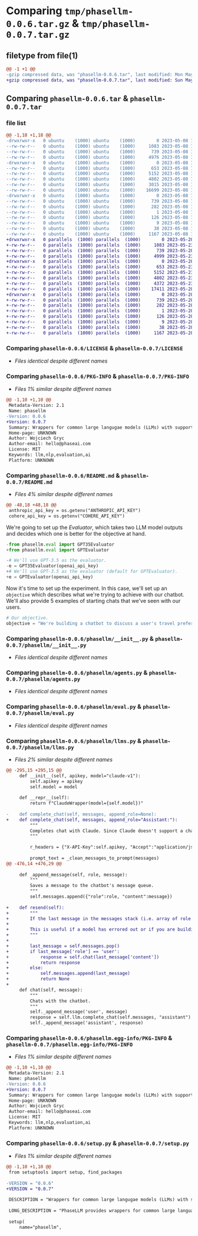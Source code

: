 # Comparing `tmp/phasellm-0.0.6.tar.gz` & `tmp/phasellm-0.0.7.tar.gz`

## filetype from file(1)

```diff
@@ -1 +1 @@
-gzip compressed data, was "phasellm-0.0.6.tar", last modified: Mon May  8 17:55:53 2023, max compression
+gzip compressed data, was "phasellm-0.0.7.tar", last modified: Sun May 28 04:11:42 2023, max compression
```

## Comparing `phasellm-0.0.6.tar` & `phasellm-0.0.7.tar`

### file list

```diff
@@ -1,18 +1,18 @@
-drwxrwxr-x   0 ubuntu    (1000) ubuntu    (1000)        0 2023-05-08 17:55:53.150623 phasellm-0.0.6/
--rw-rw-r--   0 ubuntu    (1000) ubuntu    (1000)     1083 2023-05-08 17:39:29.000000 phasellm-0.0.6/LICENSE
--rw-rw-r--   0 ubuntu    (1000) ubuntu    (1000)      739 2023-05-08 17:55:53.150623 phasellm-0.0.6/PKG-INFO
--rw-rw-r--   0 ubuntu    (1000) ubuntu    (1000)     4976 2023-05-08 17:39:29.000000 phasellm-0.0.6/README.md
-drwxrwxr-x   0 ubuntu    (1000) ubuntu    (1000)        0 2023-05-08 17:55:53.150623 phasellm-0.0.6/phasellm/
--rw-rw-r--   0 ubuntu    (1000) ubuntu    (1000)      653 2023-05-08 17:39:29.000000 phasellm-0.0.6/phasellm/__init__.py
--rw-rw-r--   0 ubuntu    (1000) ubuntu    (1000)     5152 2023-05-08 17:39:29.000000 phasellm-0.0.6/phasellm/agents.py
--rw-rw-r--   0 ubuntu    (1000) ubuntu    (1000)     4802 2023-05-08 17:39:29.000000 phasellm-0.0.6/phasellm/eval.py
--rw-rw-r--   0 ubuntu    (1000) ubuntu    (1000)     3015 2023-05-08 17:39:29.000000 phasellm-0.0.6/phasellm/exceptions.py
--rw-rw-r--   0 ubuntu    (1000) ubuntu    (1000)    16699 2023-05-08 17:39:29.000000 phasellm-0.0.6/phasellm/llms.py
-drwxrwxr-x   0 ubuntu    (1000) ubuntu    (1000)        0 2023-05-08 17:55:53.150623 phasellm-0.0.6/phasellm.egg-info/
--rw-rw-r--   0 ubuntu    (1000) ubuntu    (1000)      739 2023-05-08 17:55:53.000000 phasellm-0.0.6/phasellm.egg-info/PKG-INFO
--rw-rw-r--   0 ubuntu    (1000) ubuntu    (1000)      282 2023-05-08 17:55:53.000000 phasellm-0.0.6/phasellm.egg-info/SOURCES.txt
--rw-rw-r--   0 ubuntu    (1000) ubuntu    (1000)        1 2023-05-08 17:55:53.000000 phasellm-0.0.6/phasellm.egg-info/dependency_links.txt
--rw-rw-r--   0 ubuntu    (1000) ubuntu    (1000)      126 2023-05-08 17:55:53.000000 phasellm-0.0.6/phasellm.egg-info/requires.txt
--rw-rw-r--   0 ubuntu    (1000) ubuntu    (1000)        9 2023-05-08 17:55:53.000000 phasellm-0.0.6/phasellm.egg-info/top_level.txt
--rw-rw-r--   0 ubuntu    (1000) ubuntu    (1000)       38 2023-05-08 17:55:53.150623 phasellm-0.0.6/setup.cfg
--rw-rw-r--   0 ubuntu    (1000) ubuntu    (1000)     1167 2023-05-08 17:39:29.000000 phasellm-0.0.6/setup.py
+drwxrwxr-x   0 parallels  (1000) parallels  (1000)        0 2023-05-28 04:11:42.374458 phasellm-0.0.7/
+-rw-rw-r--   0 parallels  (1000) parallels  (1000)     1083 2023-05-23 17:50:05.000000 phasellm-0.0.7/LICENSE
+-rw-rw-r--   0 parallels  (1000) parallels  (1000)      739 2023-05-28 04:11:42.374458 phasellm-0.0.7/PKG-INFO
+-rw-rw-r--   0 parallels  (1000) parallels  (1000)     4999 2023-05-23 17:50:05.000000 phasellm-0.0.7/README.md
+drwxrwxr-x   0 parallels  (1000) parallels  (1000)        0 2023-05-28 04:11:42.374458 phasellm-0.0.7/phasellm/
+-rw-rw-r--   0 parallels  (1000) parallels  (1000)      653 2023-05-23 17:50:05.000000 phasellm-0.0.7/phasellm/__init__.py
+-rw-rw-r--   0 parallels  (1000) parallels  (1000)     5152 2023-05-23 17:50:05.000000 phasellm-0.0.7/phasellm/agents.py
+-rw-rw-r--   0 parallels  (1000) parallels  (1000)     4802 2023-05-23 17:50:05.000000 phasellm-0.0.7/phasellm/eval.py
+-rw-rw-r--   0 parallels  (1000) parallels  (1000)     4372 2023-05-23 17:50:05.000000 phasellm-0.0.7/phasellm/exceptions.py
+-rw-rw-r--   0 parallels  (1000) parallels  (1000)    17411 2023-05-28 02:53:32.000000 phasellm-0.0.7/phasellm/llms.py
+drwxrwxr-x   0 parallels  (1000) parallels  (1000)        0 2023-05-28 04:11:42.374458 phasellm-0.0.7/phasellm.egg-info/
+-rw-rw-r--   0 parallels  (1000) parallels  (1000)      739 2023-05-28 04:11:42.000000 phasellm-0.0.7/phasellm.egg-info/PKG-INFO
+-rw-rw-r--   0 parallels  (1000) parallels  (1000)      282 2023-05-28 04:11:42.000000 phasellm-0.0.7/phasellm.egg-info/SOURCES.txt
+-rw-rw-r--   0 parallels  (1000) parallels  (1000)        1 2023-05-28 04:11:42.000000 phasellm-0.0.7/phasellm.egg-info/dependency_links.txt
+-rw-rw-r--   0 parallels  (1000) parallels  (1000)      126 2023-05-28 04:11:42.000000 phasellm-0.0.7/phasellm.egg-info/requires.txt
+-rw-rw-r--   0 parallels  (1000) parallels  (1000)        9 2023-05-28 04:11:42.000000 phasellm-0.0.7/phasellm.egg-info/top_level.txt
+-rw-rw-r--   0 parallels  (1000) parallels  (1000)       38 2023-05-28 04:11:42.374458 phasellm-0.0.7/setup.cfg
+-rw-rw-r--   0 parallels  (1000) parallels  (1000)     1167 2023-05-28 02:47:44.000000 phasellm-0.0.7/setup.py
```

### Comparing `phasellm-0.0.6/LICENSE` & `phasellm-0.0.7/LICENSE`

 * *Files identical despite different names*

### Comparing `phasellm-0.0.6/PKG-INFO` & `phasellm-0.0.7/PKG-INFO`

 * *Files 1% similar despite different names*

```diff
@@ -1,10 +1,10 @@
 Metadata-Version: 2.1
 Name: phasellm
-Version: 0.0.6
+Version: 0.0.7
 Summary: Wrappers for common large langugae models (LLMs) with support for evaluation.
 Home-page: UNKNOWN
 Author: Wojciech Gryc
 Author-email: hello@phaseai.com
 License: MIT
 Keywords: llm,nlp,evaluation,ai
 Platform: UNKNOWN
```

### Comparing `phasellm-0.0.6/README.md` & `phasellm-0.0.7/README.md`

 * *Files 4% similar despite different names*

```diff
@@ -48,18 +48,18 @@
 anthropic_api_key = os.getenv("ANTHROPIC_API_KEY")
 cohere_api_key = os.getenv("COHERE_API_KEY")
 ```
 
 We're going to set up the *Evaluator*, which takes two LLM model outputs and decides which one is better for the objective at hand.
 
 ```python
-from phasellm.eval import GPT35Evaluator
+from phasellm.eval import GPTEvaluator
 
-# We'll use GPT-3.5 as the evaluator.
-e = GPT35Evaluator(openai_api_key)
+# We'll use GPT-3.5 as the evaluator (default for GPTEvaluator).
+e = GPTEvaluator(openai_api_key)
 ```
 
 Now it's time to set up the experiment. In this case, we'll set up an `objective` which describes what we're trying to achieve with our chatbot. We'll also provide 5 examples of starting chats that we've seen with our users.
 
 ```python
 # Our objective.
 objective = "We're building a chatbot to discuss a user's travel preferences and provide advice."
```

### Comparing `phasellm-0.0.6/phasellm/__init__.py` & `phasellm-0.0.7/phasellm/__init__.py`

 * *Files identical despite different names*

### Comparing `phasellm-0.0.6/phasellm/agents.py` & `phasellm-0.0.7/phasellm/agents.py`

 * *Files identical despite different names*

### Comparing `phasellm-0.0.6/phasellm/eval.py` & `phasellm-0.0.7/phasellm/eval.py`

 * *Files identical despite different names*

### Comparing `phasellm-0.0.6/phasellm/llms.py` & `phasellm-0.0.7/phasellm/llms.py`

 * *Files 2% similar despite different names*

```diff
@@ -295,15 +295,15 @@
     def __init__(self, apikey, model="claude-v1"):
         self.apikey = apikey
         self.model = model
 
     def __repr__(self):
         return f"ClaudeWrapper(model={self.model})"
     
-    def complete_chat(self, messages, append_role=None):
+    def complete_chat(self, messages, append_role="Assistant:"):
         """
         Completes chat with Claude. Since Claude doesn't support a chat interface via API, we mimick the chat via the a prompt.
         """
 
         r_headers = {"X-API-Key":self.apikey, "Accept":"application/json"}
 
         prompt_text = _clean_messages_to_prompt(messages)
@@ -476,14 +476,29 @@
 
     def _append_message(self, role, message):
         """
         Saves a message to the chatbot's message queue.
         """
         self.messages.append({"role":role, "content":message})
 
+    def resend(self):
+        """
+        If the last message in the messages stack (i.e. array of role and content pairs) is from the user, it will resend the message and return the response. It's similar to erasing the last message in the stack and resending the last user message to the chat model.
+
+        This is useful if a model has errored out or if you are building a broader messages stack outside of the actual chatbot.
+        """
+
+        last_message = self.messages.pop()
+        if last_message['role'] == 'user':
+            response = self.chat(last_message['content'])
+            return response
+        else:
+            self.messages.append(last_message)
+            return None 
+
     def chat(self, message):
         """
         Chats with the chatbot.
         """
         self._append_message('user', message)
         response = self.llm.complete_chat(self.messages, "assistant")
         self._append_message('assistant', response)
```

### Comparing `phasellm-0.0.6/phasellm.egg-info/PKG-INFO` & `phasellm-0.0.7/phasellm.egg-info/PKG-INFO`

 * *Files 1% similar despite different names*

```diff
@@ -1,10 +1,10 @@
 Metadata-Version: 2.1
 Name: phasellm
-Version: 0.0.6
+Version: 0.0.7
 Summary: Wrappers for common large langugae models (LLMs) with support for evaluation.
 Home-page: UNKNOWN
 Author: Wojciech Gryc
 Author-email: hello@phaseai.com
 License: MIT
 Keywords: llm,nlp,evaluation,ai
 Platform: UNKNOWN
```

### Comparing `phasellm-0.0.6/setup.py` & `phasellm-0.0.7/setup.py`

 * *Files 1% similar despite different names*

```diff
@@ -1,10 +1,10 @@
 from setuptools import setup, find_packages
 
-VERSION = "0.0.6"
+VERSION = "0.0.7"
 
 DESCRIPTION = "Wrappers for common large langugae models (LLMs) with support for evaluation."
 
 LONG_DESCRIPTION = "PhaseLLM provides wrappers for common large language models and use cases. This makes it easy to swap models in and out as needed. We also provide support for evaluation of models so you can choose which models are better to use."
 
 setup(
     name="phasellm",
```

